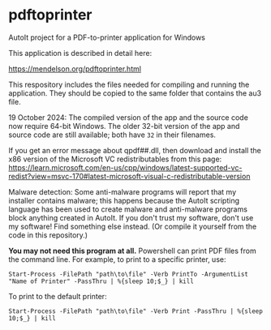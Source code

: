 # pdftoprinter
AutoIt project for a PDF-to-printer application for Windows

This application is described in detail here:

https://mendelson.org/pdftoprinter.html

This respository includes the files needed for compiling and running the application. They should be copied to the same folder that contains the au3 file.

19 October 2024: The compiled version of the app and the source code now require 64-bit Windows. The older 32-bit version of the app and source code are still available; both have `32` in their filenames.

If you get an error message about qpdf##.dll, then download and install the x86 version of the Microsoft VC redistributables from this page: https://learn.microsoft.com/en-us/cpp/windows/latest-supported-vc-redist?view=msvc-170#latest-microsoft-visual-c-redistributable-version

Malware detection: Some anti-malware programs will report that my installer contains malware; this happens because the AutoIt scripting language has been used to create malware and anti-malware programs block anything created in AutoIt. If you don't trust my software, don't use my software! Find something else instead. (Or compile it yourself from the code in this repository.)

**You may not need this program at all.** Powershell can print PDF files from the command line. For example, to print to a specific printer, use:

`Start-Process -FilePath "path\to\file" -Verb PrintTo -ArgumentList "Name of Printer" -PassThru | %{sleep 10;$_} | kill`

To print to the default printer:

`Start-Process -FilePath "path\to\file" -Verb Print -PassThru | %{sleep 10;$_} | kill`

